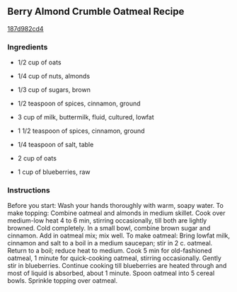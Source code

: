## Berry Almond Crumble Oatmeal Recipe

[187d982cd4](http://cookeatshare.com/recipes/berry-almond-crumble-oatmeal-83674)

### Ingredients

 - 1/2 cup of oats

 - 1/4 cup of nuts, almonds

 - 1/3 cup of sugars, brown

 - 1/2 teaspoon of spices, cinnamon, ground

 - 3 cup of milk, buttermilk, fluid, cultured, lowfat

 - 1 1/2 teaspoon of spices, cinnamon, ground

 - 1/4 teaspoon of salt, table

 - 2 cup of oats

 - 1 cup of blueberries, raw

### Instructions

Before you start: Wash your hands thoroughly with warm, soapy water. To make topping: Combine oatmeal and almonds in medium skillet. Cook over medium-low heat 4 to 6 min, stirring occasionally, till both are lightly browned. Cold completely. In a small bowl, combine brown sugar and cinnamon. Add in oatmeal mix; mix well. To make oatmeal: Bring lowfat milk, cinnamon and salt to a boil in a medium saucepan; stir in 2 c. oatmeal. Return to a boil; reduce heat to medium. Cook 5 min for old-fashioned oatmeal, 1 minute for quick-cooking oatmeal, stirring occasionally. Gently stir in blueberries. Continue cooking till blueberries are heated through and most of liquid is absorbed, about 1 minute. Spoon oatmeal into 5 cereal bowls. Sprinkle topping over oatmeal.